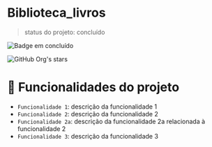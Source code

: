 # Biblioteca_livros

> status do projeto: concluído

![Badge em concluído](http://img.shields.io/static/v1?label=STATUS&message=%20CONCLUÍDO&color=GREEN&style=for-the-badge)

![GitHub Org's stars](https://img.shields.io/github/stars/bsaldanhaz?style=social)

# :hammer: Funcionalidades do projeto

- `Funcionalidade 1`: descrição da funcionalidade 1
- `Funcionalidade 2`: descrição da funcionalidade 2
- `Funcionalidade 2a`: descrição da funcionalidade 2a relacionada à funcionalidade 2
- `Funcionalidade 3`: descrição da funcionalidade 3
